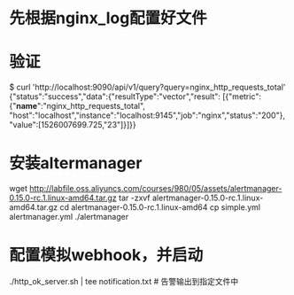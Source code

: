 # 先根据nginx_log配置好文件
# 验证
$ curl 'http://localhost:9090/api/v1/query?query=nginx_http_requests_total'
{"status":"success","data":{"resultType":"vector","result":
[{"metric":{"__name__":"nginx_http_requests_total",
"host":"localhost","instance":"localhost:9145","job":"nginx","status":"200"},
"value":[1526007699.725,"23"]}]}}

# 安装altermanager
wget http://labfile.oss.aliyuncs.com/courses/980/05/assets/alertmanager-0.15.0-rc.1.linux-amd64.tar.gz
tar -zxvf alertmanager-0.15.0-rc.1.linux-amd64.tar.gz
cd alertmanager-0.15.0-rc.1.linux-amd64
cp simple.yml alertmanager.yml
./alertmanager

# 配置模拟webhook，并启动
./http_ok_server.sh | tee notification.txt # 告警输出到指定文件中